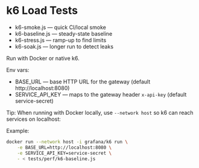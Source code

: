 # k6 Load Tests

- k6-smoke.js — quick CI/local smoke
- k6-baseline.js — steady-state baseline
- k6-stress.js — ramp-up to find limits
- k6-soak.js — longer run to detect leaks

Run with Docker or native k6.

Env vars:
- BASE_URL — base HTTP URL for the gateway (default http://localhost:8080)
- SERVICE_API_KEY — maps to the gateway header `x-api-key` (default service-secret)

Tip: When running with Docker locally, use `--network host` so k6 can reach services on localhost:

Example:
```zsh
docker run --network host -i grafana/k6 run \
	-e BASE_URL=http://localhost:8080 \
	-e SERVICE_API_KEY=service-secret \
	- < tests/perf/k6-baseline.js
```
